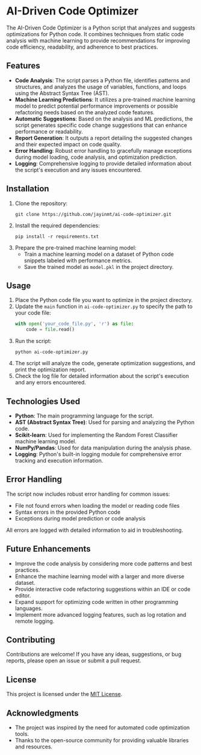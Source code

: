 # AI-Driven Code Optimizer

The AI-Driven Code Optimizer is a Python script that analyzes and suggests optimizations for Python code. It combines techniques from static code analysis with machine learning to provide recommendations for improving code efficiency, readability, and adherence to best practices.

## Features

- **Code Analysis**: The script parses a Python file, identifies patterns and structures, and analyzes the usage of variables, functions, and loops using the Abstract Syntax Tree (AST).
- **Machine Learning Predictions**: It utilizes a pre-trained machine learning model to predict potential performance improvements or possible refactoring needs based on the analyzed code features.
- **Automatic Suggestions**: Based on the analysis and ML predictions, the script generates specific code change suggestions that can enhance performance or readability.
- **Report Generation**: It outputs a report detailing the suggested changes and their expected impact on code quality.
- **Error Handling**: Robust error handling to gracefully manage exceptions during model loading, code analysis, and optimization prediction.
- **Logging**: Comprehensive logging to provide detailed information about the script's execution and any issues encountered.

## Installation

1. Clone the repository:
   ```
   git clone https://github.com/jayinmt/ai-code-optimizer.git
   ```
2. Install the required dependencies:
   ```
   pip install -r requirements.txt
   ```
3. Prepare the pre-trained machine learning model:
   - Train a machine learning model on a dataset of Python code snippets labeled with performance metrics.
   - Save the trained model as `model.pkl` in the project directory.

## Usage

1. Place the Python code file you want to optimize in the project directory.
2. Update the `main` function in `ai-code-optimizer.py` to specify the path to your code file:
   ```python
   with open('your_code_file.py', 'r') as file:
       code = file.read()
   ```
3. Run the script:
   ```
   python ai-code-optimizer.py
   ```
4. The script will analyze the code, generate optimization suggestions, and print the optimization report.
5. Check the log file for detailed information about the script's execution and any errors encountered.

## Technologies Used

- **Python**: The main programming language for the script.
- **AST (Abstract Syntax Tree)**: Used for parsing and analyzing the Python code.
- **Scikit-learn**: Used for implementing the Random Forest Classifier machine learning model.
- **NumPy/Pandas**: Used for data manipulation during the analysis phase.
- **Logging**: Python's built-in logging module for comprehensive error tracking and execution information.

## Error Handling

The script now includes robust error handling for common issues:
- File not found errors when loading the model or reading code files
- Syntax errors in the provided Python code
- Exceptions during model prediction or code analysis

All errors are logged with detailed information to aid in troubleshooting.

## Future Enhancements

- Improve the code analysis by considering more code patterns and best practices.
- Enhance the machine learning model with a larger and more diverse dataset.
- Provide interactive code refactoring suggestions within an IDE or code editor.
- Expand support for optimizing code written in other programming languages.
- Implement more advanced logging features, such as log rotation and remote logging.

## Contributing

Contributions are welcome! If you have any ideas, suggestions, or bug reports, please open an issue or submit a pull request.

## License

This project is licensed under the [MIT License](LICENSE).

## Acknowledgments

- The project was inspired by the need for automated code optimization tools.
- Thanks to the open-source community for providing valuable libraries and resources.
